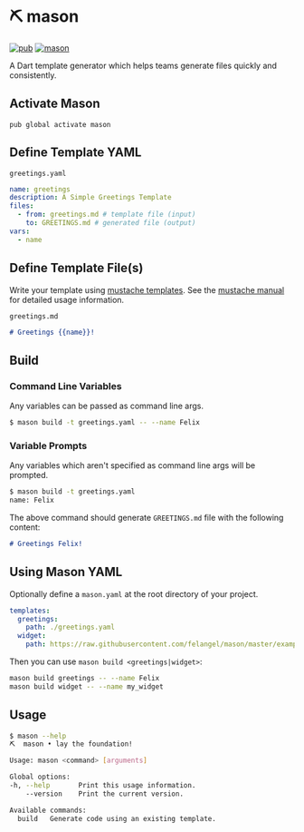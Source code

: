 # ⛏️ mason

[![pub](https://img.shields.io/pub/v/mason.svg)](https://pub.dev/packages/mason)
[![mason](https://github.com/felangel/mason/workflows/mason/badge.svg?branch=master)](https://github.com/felangel/mason/actions)

A Dart template generator which helps teams generate files quickly and consistently.

## Activate Mason

`pub global activate mason`

## Define Template YAML

`greetings.yaml`

```yaml
name: greetings
description: A Simple Greetings Template
files:
  - from: greetings.md # template file (input)
    to: GREETINGS.md # generated file (output)
vars:
  - name
```

## Define Template File(s)

Write your template using [mustache templates](https://mustache.github.io/). See the [mustache manual](http://mustache.github.com/mustache.5.html) for detailed usage information.

`greetings.md`

```md
# Greetings {{name}}!
```

## Build

### Command Line Variables

Any variables can be passed as command line args.

```sh
$ mason build -t greetings.yaml -- --name Felix
```

### Variable Prompts

Any variables which aren't specified as command line args will be prompted.

```sh
$ mason build -t greetings.yaml
name: Felix
```

The above command should generate `GREETINGS.md` file with the following content:

```md
# Greetings Felix!
```

## Using Mason YAML

Optionally define a `mason.yaml` at the root directory of your project.

```yaml
templates:
  greetings:
    path: ./greetings.yaml
  widget:
    path: https://raw.githubusercontent.com/felangel/mason/master/example/templates/widget/widget.yaml
```

Then you can use `mason build <greetings|widget>`:

```sh
mason build greetings -- --name Felix
mason build widget -- --name my_widget
```

## Usage

```sh
$ mason --help
⛏️  mason • lay the foundation!

Usage: mason <command> [arguments]

Global options:
-h, --help       Print this usage information.
    --version    Print the current version.

Available commands:
  build   Generate code using an existing template.
```
